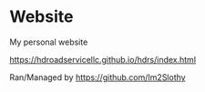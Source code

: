 # Website
My personal website

https://hdroadservicellc.github.io/hdrs/index.html

Ran/Managed by https://github.com/Im2Slothy
